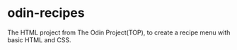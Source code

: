 # odin-recipes
The HTML project from The Odin Project(TOP), to create a recipe menu with basic HTML and CSS.
